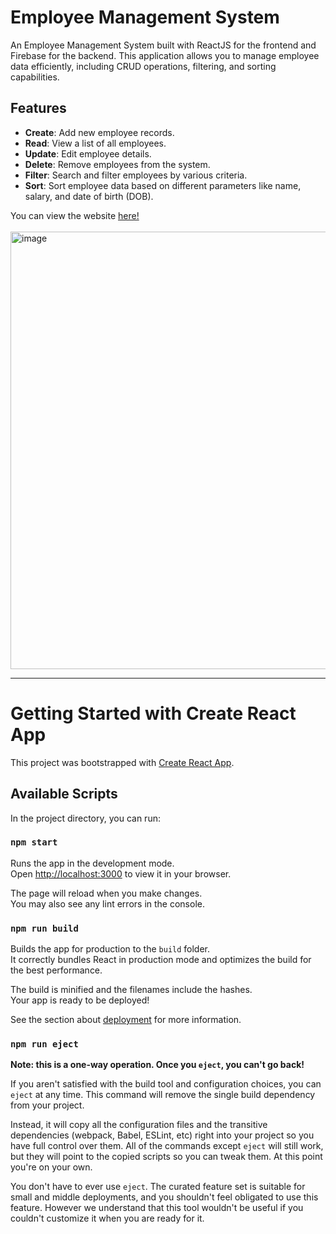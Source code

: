 # Employee Management System

An Employee Management System built with ReactJS for the frontend and Firebase for the backend. This application allows you to manage employee data efficiently, including CRUD operations, filtering, and sorting capabilities.

## Features

- **Create**: Add new employee records.
- **Read**: View a list of all employees.
- **Update**: Edit employee details.
- **Delete**: Remove employees from the system.
- **Filter**: Search and filter employees by various criteria.
- **Sort**: Sort employee data based on different parameters like name, salary, and date of birth (DOB).

You can view the website <a href="https://vikashini-g.github.io/employeedb-app-crud/">here!<a><br><br>
<img width="700" alt="image" src="https://github.com/Vikashini-G/employeedb-app-crud/assets/112184188/65aee502-4a23-4199-8e26-bc7cf3cde41c">

<hr>

# Getting Started with Create React App

This project was bootstrapped with [Create React App](https://github.com/facebook/create-react-app).

## Available Scripts

In the project directory, you can run:

### `npm start`

Runs the app in the development mode.\
Open [http://localhost:3000](http://localhost:3000) to view it in your browser.

The page will reload when you make changes.\
You may also see any lint errors in the console.

### `npm run build`

Builds the app for production to the `build` folder.\
It correctly bundles React in production mode and optimizes the build for the best performance.

The build is minified and the filenames include the hashes.\
Your app is ready to be deployed!

See the section about [deployment](https://facebook.github.io/create-react-app/docs/deployment) for more information.

### `npm run eject`

**Note: this is a one-way operation. Once you `eject`, you can't go back!**

If you aren't satisfied with the build tool and configuration choices, you can `eject` at any time. This command will remove the single build dependency from your project.

Instead, it will copy all the configuration files and the transitive dependencies (webpack, Babel, ESLint, etc) right into your project so you have full control over them. All of the commands except `eject` will still work, but they will point to the copied scripts so you can tweak them. At this point you're on your own.

You don't have to ever use `eject`. The curated feature set is suitable for small and middle deployments, and you shouldn't feel obligated to use this feature. However we understand that this tool wouldn't be useful if you couldn't customize it when you are ready for it.
